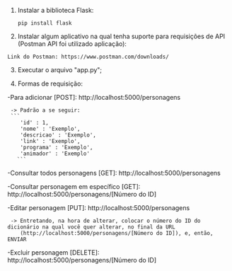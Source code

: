 1. Instalar a biblioteca Flask:


   `pip install flask`

2. Instalar algum aplicativo na qual tenha suporte para requisições de API (Postman API foi utilizado aplicação):


  `Link do Postman: https://www.postman.com/downloads/`
  
  
3. Executar o arquivo "app.py";

4. Formas de requisição:


-Para adicionar [POST]: http://localhost:5000/personagens


     -> Padrão a se seguir:
     ```
        'id' : 1,
        'nome' : 'Exemplo',
        'descricao' : 'Exemplo',
        'link' : 'Exemplo',
        'programa' : 'Exemplo',
        'animador' : 'Exemplo'
       ```
       
    
-Consultar todos personagens [GET]: http://localhost:5000/personagens


-Consultar personagem em específico [GET]: http://localhost:5000/personagens/[Número do ID]


-Editar personagem [PUT]: http://localhost:5000/personagens

     -> Entretando, na hora de alterar, colocar o número do ID do dicionário na qual você quer alterar, no final da URL
        (http://localhost:5000/personagens/[Número do ID]), e, então, ENVIAR
        
        
-Excluir personagem [DELETE]: http://localhost:5000/personagens/[Número do ID]
